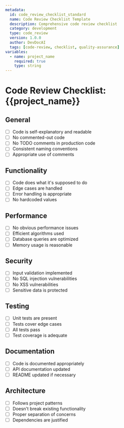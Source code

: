 ```yaml
---
metadata:
  id: code_review_checklist_standard
  name: Code Review Checklist Template
  description: Comprehensive code review checklist
  category: development
  type: code_review
  version: 1.0.0
  author: DevDocAI
  tags: [code-review, checklist, quality-assurance]
variables:
  - name: project_name
    required: true
    type: string
---
```


# Code Review Checklist: {{project_name}}

## General

- [ ] Code is self-explanatory and readable
- [ ] No commented-out code
- [ ] No TODO comments in production code
- [ ] Consistent naming conventions
- [ ] Appropriate use of comments

## Functionality

- [ ] Code does what it's supposed to do
- [ ] Edge cases are handled
- [ ] Error handling is appropriate
- [ ] No hardcoded values

## Performance

- [ ] No obvious performance issues
- [ ] Efficient algorithms used
- [ ] Database queries are optimized
- [ ] Memory usage is reasonable

## Security

- [ ] Input validation implemented
- [ ] No SQL injection vulnerabilities
- [ ] No XSS vulnerabilities
- [ ] Sensitive data is protected

## Testing

- [ ] Unit tests are present
- [ ] Tests cover edge cases
- [ ] All tests pass
- [ ] Test coverage is adequate

## Documentation

- [ ] Code is documented appropriately
- [ ] API documentation updated
- [ ] README updated if necessary

## Architecture

- [ ] Follows project patterns
- [ ] Doesn't break existing functionality
- [ ] Proper separation of concerns
- [ ] Dependencies are justified
